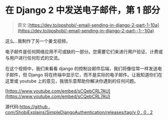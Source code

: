 # 在 Django 2 中发送电子邮件，第 1 部分

> 原文:[https://dev.to/ppshobi/-email-sending-in-django-2-part-1-10a](https://dev.to/ppshobi/-email-sending-in-django-2-part--1--1i0a)

这么...我制作了另一个姜戈视频，

电子邮件是任何网络应用不可或缺的一部分。您需要它们来进行用户验证、计费或与用户进行任何形式的交流。

在这个视频中，我们来看看 django 的控制台邮件后端，我们将像往常一样发送电子邮件，但 Django 将在终端中显示它，而不是实际的电子邮件。让我知道你们在这里或 youtube 上的意见，我很乐意帮助你解决你遇到的任何问题。

[https://www.youtube.com/embed/sCQebCRL7AU](https://www.youtube.com/embed/sCQebCRL7AU)

源代码:[https://github . com/ShobiExplains/SimpleDjangoAuthentication/releases/tag/v 0 . 0 . 2](https://github.com/ShobiExplains/SimpleDjangoAuthentication/releases/tag/v0.0.2)